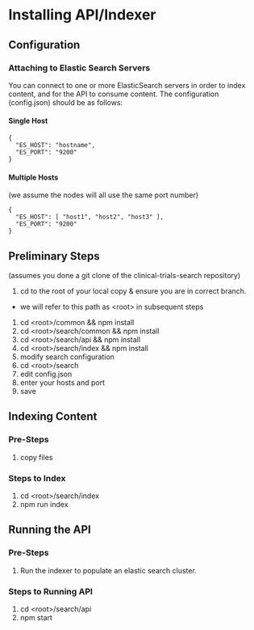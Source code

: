 # Installing API/Indexer

## Configuration

### Attaching to Elastic Search Servers
You can connect to one or more ElasticSearch servers in order to index content, 
and for the API to consume content.  The configuration (config.json) should be as follows:
#### Single Host
```
{
  "ES_HOST": "hostname",
  "ES_PORT": "9200"
}
```
#### Multiple Hosts
(we assume the nodes will all use the same port number)
```
{
  "ES_HOST": [ "host1", "host2", "host3" ],
  "ES_PORT": "9200"
}
```

## Preliminary Steps
(assumes you done a git clone of the clinical-trials-search repository)
1. cd to the root of your local copy & ensure you are in correct branch.
  * we will refer to this path as &lt;root&gt; in subsequent steps
1. cd &lt;root&gt;/common && npm install
1. cd &lt;root&gt;/search/common && npm install
1. cd &lt;root&gt;/search/api && npm install
1. cd &lt;root&gt;/search/index && npm install
1. modify search configuration
  1. cd &lt;root&gt;/search
  1. edit config.json
  1. enter your hosts and port
  1. save 

## Indexing Content
### Pre-Steps
1. copy files

### Steps to Index
1. cd &lt;root&gt;/search/index
1. npm run index

## Running the API
### Pre-Steps
1. Run the indexer to populate an elastic search cluster.
### Steps to Running API
1. cd &lt;root&gt;/search/api
2. npm start
